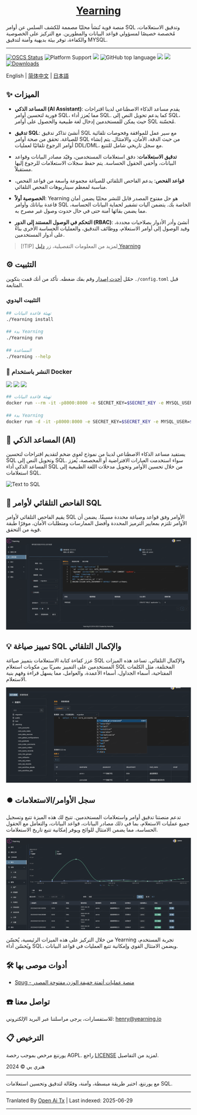 <div align="center">

<h1 style="border-bottom: none">
    <b><a href="https://next.yearning.io">Yearning</a></b><br />
</h1>
</div>

منصة قوية تُنشأ محليًا مصممة للكشف السلس عن أوامر SQL وتدقيق الاستعلامات، مُخصصة خصيصًا لمسؤولي قواعد البيانات والمطورين. مع التركيز على الخصوصية والكفاءة، توفر بيئة بديهية وآمنة لتدقيق MYSQL.

---
[![OSCS Status](https://www.oscs1024.com/platform/badge/cookieY/Yearning.svg?size=small)](https://www.murphysec.com/dr/nDuoncnUbuFMdrZsh7)
![Platform Support](https://img.shields.io/badge/-x86_x64%20ARM%20Supports%20%E2%86%92-rgb(84,56,255)?style=flat-square&logoColor=white&logo=linux)
[![][github-license-shield]][github-license-link]
![GitHub top language](https://img.shields.io/github/languages/top/cookieY/Yearning?color=369eff&label=golang&labelColor=black&logo=golang&logoColor=white&style=flat-square)
[![][github-forks-shield]][github-forks-link]
[![][github-stars-shield]][github-stars-link]
[![Downloads](https://img.shields.io/github/downloads/cookieY/Yearning/total?labelColor=black&logo=download&logoColor=white&style=flat-square)](https://github.com/cookieY/Yearning/releases/latest)

English | [简体中文](https://raw.githubusercontent.com/cookieY/Yearning/next/README.zh-CN.md) | [日本語](https://raw.githubusercontent.com/cookieY/Yearning/next/README.ja-JP.md)

## ✨ الميزات

- **المساعد الذكي (AI Assistant)**: يقدم مساعد الذكاء الاصطناعي لدينا اقتراحات فورية لتحسين أوامر SQL، مما يُعزز أداء SQL. كما يدعم تحويل النص إلى SQL، حيث يمكن للمستخدمين إدخال لغة طبيعية والحصول على أوامر SQL مُحسّنة.

- **تدقيق SQL**: أنشئ تذاكر تدقيق SQL مع سير عمل للموافقة وفحوصات تلقائية للصياغة. تحقق من صحة أوامر SQL من حيث الدقة، الأمان، والامتثال. يتم إنشاء أوامر الرجوع تلقائيًا لعمليات DDL/DML، مع سجل تاريخي شامل للتتبع.

- **تدقيق الاستعلامات**: دقق استعلامات المستخدمين، وقيّد مصادر البيانات وقواعد البيانات، وأخفي الحقول الحساسة. يتم حفظ سجلات الاستعلامات للرجوع إليها مستقبلاً.

- **قواعد الفحص**: يدعم الفاحص التلقائي للصياغة مجموعة واسعة من قواعد الفحص، مناسبة لمعظم سيناريوهات الفحص التلقائي.

- **الخصوصية أولاً**: Yearning هو حل مفتوح المصدر قابل للنشر محليًا يضمن أمان قاعدة بياناتك وأوامر SQL الخاصة بك. يتضمن آليات تشفير لحماية البيانات الحساسة، مما يضمن بقائها آمنة حتى في حال حدوث وصول غير مصرح به.

- **التحكم في الوصول المستند إلى الدور (RBAC)**: أنشئ وأدر الأدوار بصلاحيات محددة، وقيد الوصول إلى أوامر الاستعلام، ووظائف التدقيق، والعمليات الحساسة الأخرى بناءً على أدوار المستخدمين.

> \[!TIP]
> لمزيد من المعلومات التفصيلية، زر [دليل Yearning](https://next.yearning.io)


## ⚙️ التثبيت

حمّل [أحدث إصدار](https://github.com/cookieY/Yearning/releases/latest) وقم بفك ضغطه. تأكد من أنك قمت بتكوين `./config.toml` قبل المتابعة.

### التثبيت اليدوي

```bash
## تهيئة قاعدة البيانات
./Yearning install

## بدء Yearning
./Yearning run

## المساعدة
./Yearning --help
```

### 🚀 النشر باستخدام Docker
[![][docker-release-shield]][docker-release-link]
[![][docker-size-shield]][docker-size-link]
[![][docker-pulls-shield]][docker-pulls-link]
```bash
## تهيئة قاعدة البيانات
docker run --rm -it -p8000:8000 -e SECRET_KEY=$SECRET_KEY -e MYSQL_USER=$MYSQL_USER -e MYSQL_ADDR=$MYSQL_ADDR -e MYSQL_PASSWORD=$MYSQL_PASSWORD -e MYSQL_DB=$Yearning_DB -e Y_LANG=zh_CN yeelabs/yearning "/opt/Yearning install"

## بدء Yearning
docker run -d -it -p8000:8000 -e SECRET_KEY=$SECRET_KEY -e MYSQL_USER=$MYSQL_USER -e MYSQL_ADDR=$MYSQL_ADDR -e MYSQL_PASSWORD=$MYSQL_PASSWORD -e MYSQL_DB=$Yearning_DB -e Y_LANG=zh_CN yeelabs/yearning
```
## 🤖 المساعد الذكي (AI)

يستفيد مساعد الذكاء الاصطناعي لدينا من نموذج لغوي ضخم لتقديم اقتراحات لتحسين SQL وتحويل النص إلى SQL. سواء استخدمت العبارات الافتراضية أو المخصصة، يُعزز المساعد الذكي أداء SQL من خلال تحسين الأوامر وتحويل مدخلات اللغة الطبيعية إلى استعلامات SQL.

![Text to SQL](https://raw.githubusercontent.com/cookieY/Yearning/next/img/text2sql.jpg)

## 🔖 الفاحص التلقائي لأوامر SQL

يقيم الفاحص التلقائي لأوامر SQL الأوامر وفق قواعد وصياغة محددة مسبقًا. يضمن أن الأوامر تلتزم بمعايير الترميز المحددة وأفضل الممارسات ومتطلبات الأمان، موفرًا طبقة قوية من التحقق.

![SQL Audit](https://raw.githubusercontent.com/cookieY/Yearning/next/img/audit.png)

## 💡 تمييز صياغة SQL والإكمال التلقائي

عزز كفاءة كتابة الاستعلامات بتمييز صياغة SQL والإكمال التلقائي. تساعد هذه الميزات المستخدمين على التمييز بصريًا بين مكونات استعلام SQL المختلفة، مثل الكلمات المفتاحية، أسماء الجداول، أسماء الأعمدة، والعوامل، مما يسهل قراءة وفهم بنية الاستعلام.

![SQL Query](https://raw.githubusercontent.com/cookieY/Yearning/next/img/query.png)

## ⏺️ سجل الأوامر/الاستعلامات

تدعم منصتنا تدقيق أوامر واستعلامات المستخدمين. تتيح لك هذه الميزة تتبع وتسجيل جميع عمليات الاستعلام، بما في ذلك مصادر البيانات، قواعد البيانات، والتعامل مع الحقول الحساسة، مما يضمن الامتثال للوائح ويوفر إمكانية تتبع تاريخ الاستعلامات.

![Order/Query Record](https://raw.githubusercontent.com/cookieY/Yearning/next/img/record.png)

من خلال التركيز على هذه الميزات الرئيسية، يُحسّن Yearning تجربة المستخدم، ويُحسّن أداء SQL، ويضمن الامتثال القوي وإمكانية تتبع العمليات في قواعد البيانات.

## 🛠️ أدوات موصى بها

- [Spug - منصة عمليات أتمتة خفيفة الوزن مفتوحة المصدر](https://github.com/openspug/spug)

## ☎️ تواصل معنا

للاستفسارات، يرجى مراسلتنا عبر البريد الإلكتروني: henry@yearning.io
## 📋 الترخيص

يورننغ مرخص بموجب رخصة AGPL. راجع [LICENSE](LICENSE) لمزيد من التفاصيل.

2024 © هنري يي

---

مع يورننغ، اختبر طريقة مبسطة، وآمنة، وفعّالة لتدقيق وتحسين استعلامات SQL.


[docker-pulls-link]: https://hub.docker.com/r/yeelabs/yearning
[docker-pulls-shield]: https://img.shields.io/docker/pulls/yeelabs/yearning?color=45cc11&labelColor=black&style=flat-square
[docker-release-link]: https://hub.docker.com/r/yeelabs/yearning
[docker-release-shield]: https://img.shields.io/docker/v/yeelabs/yearning?color=369eff&label=docker&labelColor=black&logo=docker&logoColor=white&style=flat-square
[docker-size-link]: https://hub.docker.com/r/yeelabs/yearning
[docker-size-shield]: https://img.shields.io/docker/image-size/yeelabs/yearning?color=369eff&labelColor=black&style=flat-square
[github-forks-shield]: https://img.shields.io/github/forks/cookieY/Yearning?color=8ae8ff&labelColor=black&style=flat-square
[github-forks-link]: https://github.com/cookieY/Yearning/network/members
[github-stars-link]: https://github.com/cookieY/Yearning/network/stargazers
[github-stars-shield]: https://img.shields.io/github/stars/cookieY/Yearning?color=ffcb47&labelColor=black&style=flat-square
[github-license-link]: https://github.com/cookieY/Yearning/blob/main/LICENSE
[github-license-shield]: https://img.shields.io/badge/AGPL%203.0-white?labelColor=black&style=flat-square



---


Tranlated By [Open Ai Tx](https://github.com/OpenAiTx/OpenAiTx) | Last indexed: 2025-06-29


---